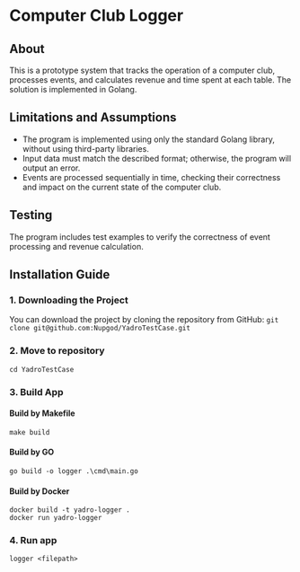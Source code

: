 # Computer Club Logger
## About
This is a prototype system that tracks the operation of a computer club, processes events, and calculates revenue and time spent at each table. The solution is implemented in Golang.

## Limitations and Assumptions
- The program is implemented using only the standard Golang library, without using third-party libraries.
- Input data must match the described format; otherwise, the program will output an error.
- Events are processed sequentially in time, checking their correctness and impact on the current state of the computer club.
  
## Testing
The program includes test examples to verify the correctness of event processing and revenue calculation.

## Installation Guide
### 1. Downloading the Project
You can download the project by cloning the repository from GitHub:
``` git clone git@github.com:Nupgod/YadroTestCase.git ```
### 2. Move to repository
``` cd YadroTestCase ```
### 3. Build App
#### Build by Makefile
```make build```
#### Build by GO
```go build -o logger .\cmd\main.go```
#### Build by Docker
```	
docker build -t yadro-logger .
docker run yadro-logger
```
### 4. Run app
```logger <filepath>```
